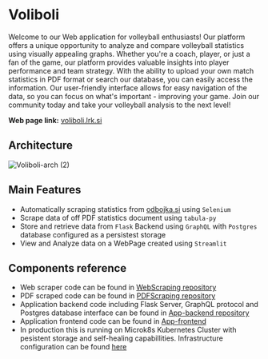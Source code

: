 # Voliboli

Welcome to our Web application for volleyball enthusiasts! Our platform offers a unique opportunity to analyze and compare volleyball statistics using visually appealing graphs. 
Whether you're a coach, player, or just a fan of the game, our platform provides valuable insights into player performance and team strategy. 
With the ability to upload your own match statistics in PDF format or search our database, you can easily access the information. 
Our user-friendly interface allows for easy navigation of the data, so you can focus on what's important - improving your game. 
Join our community today and take your volleyball analysis to the next level!

**Web page link:** [voliboli.lrk.si](https://voliboli.lrk.si/)

## Architecture

![Voliboli-arch (2)](https://user-images.githubusercontent.com/48418580/233632814-4b6c36d6-aa22-4492-8d75-b47bae6442dd.png)

## Main Features

- Automatically scraping statistics from [odbojka.si](https://odbojka.si/) using `Selenium`
- Scrape data of off PDF statistics document using `tabula-py`
- Store and retrieve data from `Flask` Backend using `GraphQL` with `Postgres` database configured as a persistest storage
- View and Analyze data on a WebPage created using `Streamlit`

## Components reference

- Web scraper code can be found in [WebScraping repository](https://github.com/Voliboli/WebScraping)
- PDF scraped code can be found in [PDFScraping repository](https://github.com/Voliboli/PDFscraping)
- Application backend code including Flask Server, GraphQL protocol and Postgres database interface can be found in [App-backend repository](https://github.com/Voliboli/App-backend)
- Application frontend code can be found in [App-frontend](https://github.com/Voliboli/App-frontend)
- In production this is running on Microk8s Kubernetes Cluster with pesistent storage and self-healing capabillities. Infrastructure configuration can be found [here](https://github.com/Voliboli/Infrastructure)